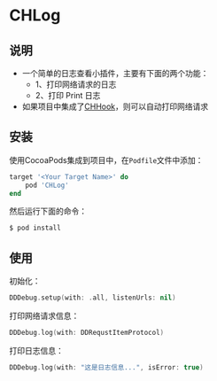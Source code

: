 # CHLog

## 说明

* 一个简单的日志查看小插件，主要有下面的两个功能：
    * 1、打印网络请求的日志
    * 2、打印 Print 日志
* 如果项目中集成了[CHHook](https://github.com/rainbow911/CHHook)，则可以自动打印网络请求
 
## 安装

使用CocoaPods集成到项目中，在`Podfile`文件中添加：

```ruby
target '<Your Target Name>' do
    pod 'CHLog'
end
```

然后运行下面的命令：

```bash
$ pod install
```

## 使用

初始化：

```swift
DDDebug.setup(with: .all, listenUrls: nil)
```

打印网络请求信息：

```swift
DDDebug.log(with: DDRequstItemProtocol)
```

打印日志信息：

```swift
DDDebug.log(with: "这是日志信息...", isError: true)
```
